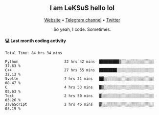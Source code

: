 <h2 align="center">I am LeKSuS hello lol</h2>
<div align="center">
  <a href="https://leksus.net">Website</a> •
  <a href="https://t.me/leksus_was_here">Telegram channel</a> •
  <a href="https://twitter.com/___LeKSuS___">Twitter</a>
</div>
<p align="center">So yeah, I code. Sometimes.</p>

#### :computer: Last month coding activity
<!--START_SECTION:waka-->

```text
Total Time: 84 hrs 34 mins

Python                     32 hrs 42 mins  █████████▒░░░░░░░░░░░░░░░   37.63 %
C++                        27 hrs 55 mins  ████████░░░░░░░░░░░░░░░░░   32.13 %
Svelte                     7 hrs 21 mins   ██░░░░░░░░░░░░░░░░░░░░░░░   08.47 %
C                          4 hrs 53 mins   █▒░░░░░░░░░░░░░░░░░░░░░░░   05.63 %
Text                       2 hrs 50 mins   ▓░░░░░░░░░░░░░░░░░░░░░░░░   03.26 %
JavaScript                 2 hrs 46 mins   ▓░░░░░░░░░░░░░░░░░░░░░░░░   03.19 %
```

<!--END_SECTION:waka-->
